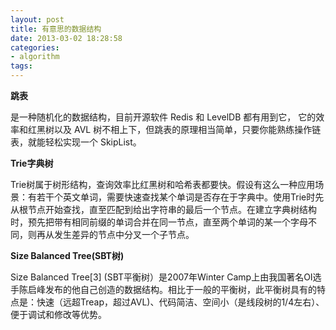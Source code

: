 ```yaml
---
layout: post
title: 有意思的数据结构
date: 2013-03-02 18:28:58
categories:
- algorithm
tags:
---
```



**跳表**

是一种随机化的数据结构，目前开源软件 Redis 和 LevelDB 都有用到它，
它的效率和红黑树以及 AVL 树不相上下，但跳表的原理相当简单，只要你能熟练操作链表，就能轻松实现一个 SkipList。

**Trie字典树**

Trie树属于树形结构，查询效率比红黑树和哈希表都要快。假设有这么一种应用场景：有若干个英文单词，需要快速查找某个单词是否存在于字典中。使用Trie时先从根节点开始查找，直至匹配到给出字符串的最后一个节点。在建立字典树结构时，预先把带有相同前缀的单词合并在同一节点，直至两个单词的某一个字母不同，则再从发生差异的节点中分叉一个子节点。

**Size Balanced Tree(SBT树)**

Size Balanced Tree[3]  (SBT平衡树）是2007年Winter Camp上由我国著名OI选手陈启峰发布的他自己创造的数据结构。相比于一般的平衡树，此平衡树具有的特点是：快速（远超Treap，超过AVL)、代码简洁、空间小（是线段树的1/4左右）、便于调试和修改等优势。
